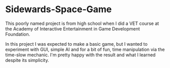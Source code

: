 Sidewards-Space-Game
===

This poorly named project is from high school when I did a VET course at the Academy of Interactive Entertainment in Game Development Foundation. 

In this project I was expected to make a basic game, but I wanted to experiment with GUI, simple AI and for a bit of fun, time manipulation via the time-slow mechanic. 
I'm pretty happy with the result and what I learned despite its simplicity. 
